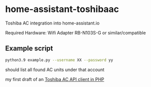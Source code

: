 # home-assistant-toshibaac

Toshiba AC integration into home-assistant.io

Required Hardware:
Wifi Adapter RB-N103S-G or similar/compatible

## Example script

```bash
python3.9 example.py --username XX --password yy
```

should list all found AC units under that account


my first draft of an [Toshiba AC API client in PHP](https://gist.github.com/h4de5/7f97db0f4efc265e48904d4a84dab4fb)
